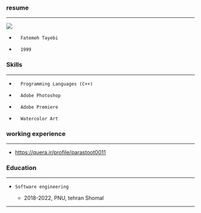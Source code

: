 ### resume
---
<img src="http://uupload.ir/files/iakn_19-05-19-22-02-18-217_deco.jpg">

+       Fatemeh Tayebi
+       1999

### Skills 
---
+       Programming Languages (C++)
+       Adobe Photoshop
+       Adobe Premiere
+       Watercolor Art

### working experience
---
+ https://quera.ir/profile/parastoot0011

### Education
---
+     Software engineering
    -   2018-2022, PNU, tehran Shomal

---

